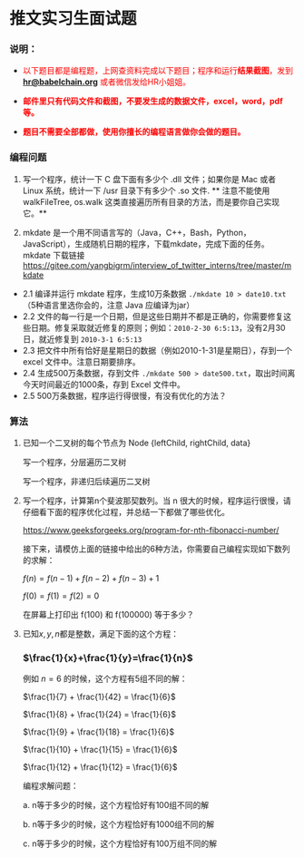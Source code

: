 # 推文实习生面试题

### 说明：

- <span style="color:red">以下题目都是编程题，上网查资料完成以下题目；程序和运行**结果截图**，发到  **hr@babelchain.org** 或者微信发给HR小姐姐。</span>

- **<span style="color:red">邮件里只有代码文件和截图，不要发生成的数据文件，excel，word，pdf等。</span>**

- **<span style="color:red">题目不需要全部都做，使用你擅长的编程语言做你会做的题目。</span>**



### 编程问题


 1. 写一个程序，统计一下 C 盘下面有多少个 .dll 文件；如果你是 Mac 或者 Linux 系统，统计一下 /usr 目录下有多少个 .so 文件. ** 注意不能使用 walkFileTree, os.walk 这类直接遍历所有目录的方法，而是要你自己实现它。**


 2. mkdate 是一个用不同语言写的（Java，C++，Bash，Python，JavaScript），生成随机日期的程序，下载mkdate，完成下面的任务。mkdate 下载链接
https://gitee.com/yangbigrm/interview_of_twitter_interns/tree/master/mkdate

- 2.1 编译并运行 mkdate 程序，生成10万条数据 `./mkdate 10 > date10.txt`（5种语言里选你会的，注意 Java 应编译为jar）
- 2.2 文件的每一行是一个日期，但是这些日期并不都是正确的，你需要修复这些日期。修复采取就近修复的原则；例如：`2010-2-30 6:5:13`，没有2月30日，就近修复到 `2010-3-1 6:5:13`
- 2.3 把文件中所有恰好是星期日的数据（例如2010-1-31是星期日），存到一个 excel 文件中。注意日期要排序。
- 2.4 生成500万条数据，存到文件 `./mkdate 500 > date500.txt`，取出时间离今天时间最近的1000条，存到 Excel 文件中。
- 2.5 500万条数据，程序运行得很慢，有没有优化的方法？



### 算法

1. 已知一个二叉树的每个节点为 Node {leftChild, rightChild, data}

   写一个程序，分层遍历二叉树

   写一个程序，非递归后续遍历二叉树

   

2. 写一个程序，计算第n个斐波那契数列。当 n 很大的时候，程序运行很慢，请仔细看下面的程序优化过程，并总结一下都做了哪些优化。

   https://www.geeksforgeeks.org/program-for-nth-fibonacci-number/

   接下来，请模仿上面的链接中给出的6种方法，你需要自己编程实现如下数列的求解：

   $f(n) = f(n-1)+f(n-2)+f(n-3)+1$

   $f(0)=f(1)=f(2)=0$

   在屏幕上打印出 f(100) 和 f(100000) 等于多少？




3. 已知$x,y,n$都是整数，满足下面的这个方程：

   ### $\frac{1}{x}+\frac{1}{y}=\frac{1}{n}$

   例如 $n=6$ 的时候，这个方程有5组不同的解：

   $\frac{1}{7} + \frac{1}{42} = \frac{1}{6}$

   $\frac{1}{8} + \frac{1}{24} = \frac{1}{6}$

   $\frac{1}{9} + \frac{1}{18} = \frac{1}{6}$

   $\frac{1}{10} + \frac{1}{15} = \frac{1}{6}$

   $\frac{1}{12} + \frac{1}{12} = \frac{1}{6}​$

   编程求解问题：

   a. n等于多少的时候，这个方程恰好有100组不同的解

   b. n等于多少的时候，这个方程恰好有1000组不同的解

   c. n等于多少的时候，这个方程恰好有100万组不同的解
